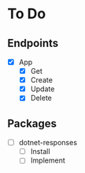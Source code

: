# To Do

## Endpoints
- [x] App
  - [x] Get
  - [x] Create
  - [x] Update
  - [x] Delete

## Packages
- [ ] dotnet-responses
  - [ ] Install
  - [ ] Implement
